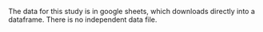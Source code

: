 The data for this study is in google sheets, which downloads directly into a dataframe. There is no independent data file. 
